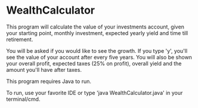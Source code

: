 # WealthCalculator
This program will calculate the value of your investments account, given your starting point, monthly investment, expected yearly yield and time till retirement.

You will be asked if you would like to see the growth. If you type 'y', you'll see the value of your account after every five years.
You will also be shown your overall profit, expected taxes (25% on profit), overall yield and the amount you'll have after taxes.

This program requires Java to run.

To run, use your favorite IDE or type 'java WealthCalculator.java' in your terminal/cmd.


